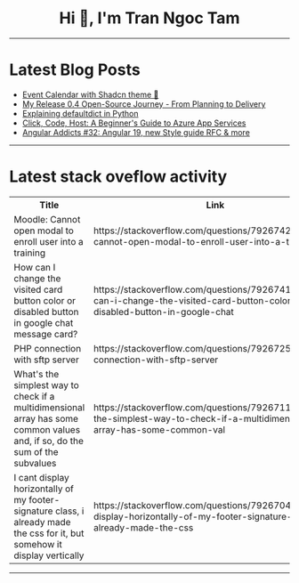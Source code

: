 <h1 align="center">Hi 👋, I'm Tran Ngoc Tam</h1>

---

# Latest Blog Posts 
<!-- BLOG-POST-LIST:START -->
- [Event Calendar with Shadcn theme 💅](https://dev.to/tomosterlund/event-calendar-with-shadcn-theme-l8k)
- [My Release 0.4 Open-Source Journey - From Planning to Delivery](https://dev.to/fahadalikhanca/my-release-04-open-source-journey-from-planning-to-delivery-46bk)
- [Explaining defaultdict in Python](https://dev.to/pkutaj/explaining-defaultdict-in-python-2h15)
- [Click, Code, Host: A Beginner&#39;s Guide to Azure App Services](https://dev.to/under2wenty/click-code-host-a-beginners-guide-to-azure-app-services-55nd)
- [Angular Addicts #32: Angular 19, new Style guide RFC &amp; more](https://dev.to/this-is-angular/angular-addicts-32-angular-19-new-style-guide-rfc-more-1kgg)
<!-- BLOG-POST-LIST:END -->

---

# Latest stack oveflow activity
<table>
  <tr><th>Title</th><th>Link</th></tr>
  <!-- STACKOVERFLOW:START --><tr><td>Moodle: Cannot open modal to enroll user into a training</td><td>https://stackoverflow.com/questions/79267425/moodle-cannot-open-modal-to-enroll-user-into-a-training</td></tr><tr><td>How can I change the visited card button color or disabled button in google chat message card?</td><td>https://stackoverflow.com/questions/79267415/how-can-i-change-the-visited-card-button-color-or-disabled-button-in-google-chat</td></tr><tr><td>PHP connection with sftp server</td><td>https://stackoverflow.com/questions/79267258/php-connection-with-sftp-server</td></tr><tr><td>What&#39;s the simplest way to check if a multidimensional array has some common values ​and, if so, do the sum of the subvalues</td><td>https://stackoverflow.com/questions/79267116/whats-the-simplest-way-to-check-if-a-multidimensional-array-has-some-common-val</td></tr><tr><td>I cant display horizontally of my footer-signature class, i already made the css for it, but somehow it display vertically</td><td>https://stackoverflow.com/questions/79267043/i-cant-display-horizontally-of-my-footer-signature-class-i-already-made-the-css</td></tr><!-- STACKOVERFLOW:END -->
</table>

---


